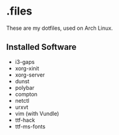 # .files

These are my dotfiles, used on Arch Linux.

## Installed Software

  * i3-gaps
  * xorg-xinit
  * xorg-server
  * dunst
  * polybar
  * compton
  * netctl
  * urxvt
  * vim (with Vundle)
  * ttf-hack
  * ttf-ms-fonts
